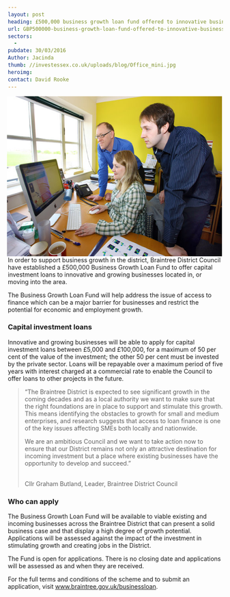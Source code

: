 ```yaml
---
layout: post
heading: £500,000 business growth loan fund offered to innovative businesses
url: GBP500000-business-growth-loan-fund-offered-to-innovative-businesses
sectors:
  -  
pubdate: 30/03/2016
Author: Jacinda
thumb: //investessex.co.uk/uploads/blog/Office_mini.jpg
heroimg: 
contact: David Rooke
---
```

<p><img alt='Braintree District Council launches Business Growth Loan Fund' src='../uploads/blog/Office_550.jpg' style='float:right; height:374px; margin-left:2px; margin-right:2px; width:550px'/>In order to support business growth in the district, Braintree District Council have established a £500,000 Business Growth Loan Fund to offer capital investment loans to innovative and growing businesses located in, or moving into the area. </p><p>The Business Growth Loan Fund will help address the issue of access to finance which can be a major barrier for businesses and restrict the potential for economic and employment growth.  </p><h3>Capital investment loans</h3><p>Innovative and growing businesses will be able to apply for capital investment loans between £5,000 and £100,000, for a maximum of 50 per cent of the value of the investment; the other 50 per cent must be invested by the private sector. Loans will be repayable over a maximum period of five years with interest charged at a commercial rate to enable the Council to offer loans to other projects in the future.</p><blockquote><p>“The Braintree District is expected to see significant growth in the coming decades and as a local authority we want to make sure that the right foundations are in place to support and stimulate this growth. This means identifying the obstacles to growth for small and medium enterprises, and research suggests that access to loan finance is one of the key issues affecting SMEs both locally and nationwide.</p><p>We are an ambitious Council and we want to take action now to ensure that our District remains not only an attractive destination for incoming investment but a place where existing businesses have the opportunity to develop and succeed.”</p><p><br/>Cllr Graham Butland, Leader, Braintree District Council</p></blockquote><h3>Who can apply</h3><p>The Business Growth Loan Fund will be available to viable existing and incoming businesses across the Braintree District that can present a solid business case and that display a high degree of growth potential. Applications will be assessed against the impact of the investment in stimulating growth and creating jobs in the District.</p><p>The Fund is open for applications. There is no closing date and applications will be assessed as and when they are received.</p><p>For the full terms and conditions of the scheme and to submit an application, visit <a href='http://www.braintree.gov.uk/businessloan' target='_blank'>www.braintree.gov.uk/businessloan</a>.</p>